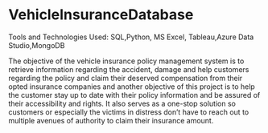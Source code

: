 # VehicleInsuranceDatabase


Tools and Technologies Used:
SQL,Python, MS Excel, Tableau,Azure Data Studio,MongoDB

The objective of the vehicle insurance policy management system is to retrieve information regarding the accident, damage and help customers regarding the policy and claim their deserved compensation from their opted insurance companies and another objective of this project is to help the customer stay up to date with their policy information and be assured of their accessibility and rights. It also serves as a one-stop solution so customers or especially the victims in distress don’t have to reach out to multiple avenues of authority to claim their insurance amount.
